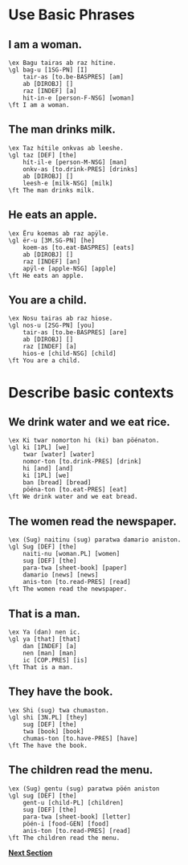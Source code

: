# Use Basic Phrases
## I am a woman.
```ngloss
\ex Bagu tairas ab raz hítine.
\gl bag-u [1SG-PN] [I]
	tair-as [to.be-BASPRES] [am]
	ab [DIROBJ] []
	raz [INDEF] [a]
	hit-in-e [person-F-NSG] [woman]
\ft I am a woman.
```
## The man drinks milk.
```ngloss
\ex Taz hítile onkvas ab leeshe.
\gl taz [DEF] [the]
	hít-il-e [person-M-NSG] [man]
	onkv-as [to.drink-PRES] [drinks]
	ab [DIROBJ] []
	leesh-e [milk-NSG] [milk]
\ft The man drinks milk.
```
## He eats an apple.
```ngloss
\ex Ëru koemas ab raz apÿle.
\gl ër-u [3M.SG-PN] [he]
	koem-as [to.eat-BASPRES] [eats]
	ab [DIROBJ] []
	raz [INDEF] [an]
	apÿl-e [apple-NSG] [apple]
\ft He eats an apple.
```
## You are a child.
```ngloss
\ex Nosu tairas ab raz hiose.
\gl nos-u [2SG-PN] [you]
	tair-as [to.be-BASPRES] [are]
	ab [DIROBJ] []
	raz [INDEF] [a]
	hios-e [child-NSG] [child]
\ft You are a child.
```

# Describe basic contexts
## We drink water and we eat rice.
```ngloss
\ex Ki twar nomorton hi (ki) ban pöénaton.
\gl ki [1PL] [we]
	twar [water] [water]
	nomor-ton [to.drink-PRES] [drink]
	hi [and] [and]
	ki [1PL] [we]
	ban [bread] [bread]
	pöéna-ton [to.eat-PRES] [eat]
\ft We drink water and we eat bread.
```
## The women read the newspaper.
```ngloss
\ex (Sug) naitinu (sug) paratwa damario aniston.
\gl Sug [DEF] [the]
	naiti-nu [woman.PL] [women]
	sug [DEF] [the]
	para-twa [sheet-book] [paper]
	damario [news] [news]
	anis-ton [to.read-PRES] [read]
\ft The women read the newspaper.
```
## That is a man.
```ngloss
\ex Ya (dan) nen ic.
\gl ya [that] [that]
	dan [INDEF] [a]
	nen [man] [man]
	ic [COP.PRES] [is]
\ft That is a man.
```
## They have the book.
```ngloss
\ex Shi (sug) twa chumaston.
\gl shi [3N.PL] [they]
	sug [DEF] [the]
	twa [book] [book]
	chumas-ton [to.have-PRES] [have]
\ft The have the book.
```
## The children read the menu.
```ngloss
\ex (Sug) gentu (sug) paratwa pöén aniston
\gl sug [DEF] [the]
	gent-u [child-PL] [children]
	sug [DEF] [the]
	para-twa [sheet-book] [letter]
	pöén-i [food-GEN] [food]
	anis-ton [to.read-PRES] [read]
\ft The children read the menu.
```

[**Next Section**](s01-u02.md)